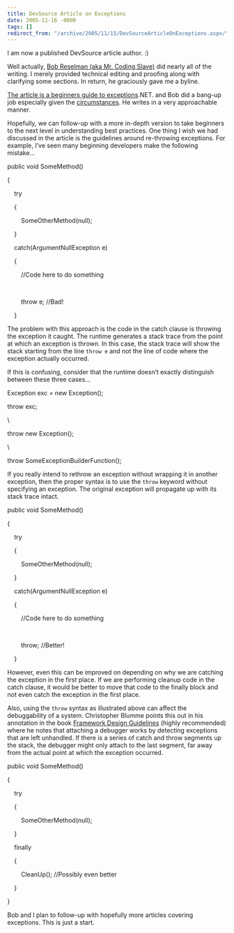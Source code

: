 ```yaml
---
title: DevSource Article on Exceptions
date: 2005-11-16 -0800
tags: []
redirect_from: "/archive/2005/11/15/DevSourceArticleOnExceptions.aspx/"
---
```


I am now a published DevSource article author. :)

Well actually, [Bob Reselman (aka Mr. Coding
Slave)](http://codingslave.blogspot.com/) did nearly all of the writing.
I merely provided technical editing and proofing along with clarifying
some sections. In return, he graciously gave me a byline.

[The article is a beginners guide to
exceptions](http://www.devsource.com/article2/0,1895,1888558,00.asp).NET.
and Bob did a bang-up job especially given the
[circumstances](http://codingslave.blogspot.com/2005/10/q-how-do-you-know-that-you-are-getting.html#comments).
He writes in a very approachable manner.

Hopefully, we can follow-up with a more in-depth version to take
beginners to the next level in understanding best practices. One thing I
wish we had discussed in the article is the guidelines around
re-throwing exceptions. For example, I’ve seen many beginning developers
make the following mistake...

public void SomeMethod()

{

    try

    {

        SomeOtherMethod(null);

    }

    catch(ArgumentNullException e)

    {

        //Code here to do something

 

        throw e; //Bad!

    }

The problem with this approach is the code in the catch clause is
throwing the exception it caught. The runtime generates a stack trace
from the point at which an exception is thrown. In this case, the stack
trace will show the stack starting from the line `throw e` and not the
line of code where the exception actually occurred.

If this is confusing, consider that the runtime doesn’t exactly
distinguish between these three cases...

Exception exc = new Exception();

throw exc;

\

throw new Exception();

\

throw SomeExceptionBuilderFunction();

If you really intend to rethrow an exception without wrapping it in
another exception, then the proper syntax is to use the `throw` keyword
without specifying an exception. The original exception will propagate
up with its stack trace intact.

public void SomeMethod()

{

    try

    {

        SomeOtherMethod(null);

    }

    catch(ArgumentNullException e)

    {

        //Code here to do something

 

        throw; //Better!

    }

However, even this can be improved on depending on why we are catching
the exception in the first place. If we are performing cleanup code in
the catch clause, it would be better to move that code to the finally
block and not even catch the exception in the first place.

Also, using the `throw` syntax as illustrated above can affect the
debuggability of a system. Christopher Blumme points this out in his
annotation in the book [Framework Design
Guidelines](http://www.amazon.com/gp/product/0321246756/103-9411210-6787060?v=glance&n=283155&v=glance)
(highly recommended) where he notes that attaching a debugger works by
detecting exceptions that are left unhandled. If there is a series of
catch and throw segments up the stack, the debugger might only attach to
the last segment, far away from the actual point at which the exception
occurred.

public void SomeMethod()

{

    try

    {

        SomeOtherMethod(null);

    }

    finally

    {

        CleanUp(); //Possibly even better

    }

}

Bob and I plan to follow-up with hopefully more articles covering
exceptions. This is just a start.

